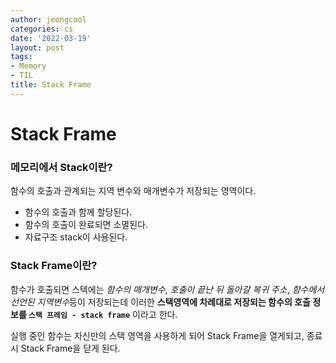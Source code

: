 ```yaml
---
author: jeongcool
categories: cs
date: '2022-03-19'
layout: post
tags:
- Memory
- TIL
title: Stack Frame
---
```


# Stack Frame
### 메모리에서 Stack이란?
함수의 호출과 관계되는 지역 변수와 매개변수가 저장되는 영역이다.
- 함수의 호출과 함께 할당된다.
- 함수의 호출이 완료되면 소멸된다.
- 자료구조 stack이 사용된다.

### Stack Frame이란?
함수가 호출되면 스텍에는 *함수의 매개변수*, *호출이 끝난 뒤 돌아갈 복귀 주소*, *함수에서 선언된 지역변수*등이 저장되는데 이러한 **스택영역에 차례대로 저장되는 함수의 호출 정보를 `스택 프레임 - stack frame`** 이라고 한다.

실행 중인 함수는 자신만의 스택 영역을 사용하게 되어 Stack Frame을 열게되고, 종료 시 Stack Frame을 닫게 된다.
